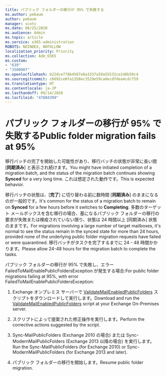 ```yaml
---
title: パブリック フォルダーの移行が 95% で失敗する
ms.author: pebaum
author: pebaum
manager: scotv
ms.date: 08/25/2020
ms.audience: Admin
ms.topic: article
ms.service: o365-administration
ROBOTS: NOINDEX, NOFOLLOW
localization_priority: Priority
ms.collection: Adm_O365
ms.custom:
- "639"
- "3500007"
ms.openlocfilehash: b22dce778b4507e0a3337a59a55531ce248b59c4
ms.sourcegitcommit: c6692ce0fa1358ec3529e59ca0ecdfdea4cdc759
ms.translationtype: HT
ms.contentlocale: ja-JP
ms.lasthandoff: 09/14/2020
ms.locfileid: "47804399"
---
```

# <a name="public-folder-migration-fails-at-95"></a><span data-ttu-id="8cae8-102">パブリック フォルダーの移行が 95% で失敗する</span><span class="sxs-lookup"><span data-stu-id="8cae8-102">Public folder migration fails at 95%</span></span>

<span data-ttu-id="8cae8-103">移行バッチの完了を開始した可能性があり、移行バッチの状態が非常に長い間 [**同期済み**] と表示され続けます。</span><span class="sxs-lookup"><span data-stu-id="8cae8-103">You might have initiated completion of a migration batch, and the status of the migration batch continues showing **Synced** for a very long time.</span></span> <span data-ttu-id="8cae8-104">これは想定された動作です。</span><span class="sxs-lookup"><span data-stu-id="8cae8-104">This is expected behavior.</span></span>

<span data-ttu-id="8cae8-105">移行バッチの状態は、[**完了**] に切り替わる前に数時間 [**同期済み**] のままになるのが一般的です。</span><span class="sxs-lookup"><span data-stu-id="8cae8-105">It's common for the status of a migration batch to remain on **Synced** for a few hours before it switches to **Completing**.</span></span> <span data-ttu-id="8cae8-106">多数のターゲット メールボックスを含む移行の場合、基になるパブリック フォルダーの移行の要求が失敗または検疫されていない限り、状態は 24 時間以上 [同期済み] 状態のままです。</span><span class="sxs-lookup"><span data-stu-id="8cae8-106">For migrations involving a large number of target mailboxes, it's normal to see the status remain in the synced state for more than 24 hours, provided none of the underlying public folder migration requests have failed or were quarantined.</span></span> <span data-ttu-id="8cae8-107">移行バッチがタスクを完了するまでに 24 - 48 時間かかります。</span><span class="sxs-lookup"><span data-stu-id="8cae8-107">Please allow 24-48 hours for the migration batch to complete the tasks.</span></span>

<span data-ttu-id="8cae8-108">パブリック フォルダーの移行が 95% で失敗し、エラー FailedToMailEnablePublicFoldersException が発生する場合:</span><span class="sxs-lookup"><span data-stu-id="8cae8-108">For public folder migrations failing at 95%, with error FailedToMailEnablePublicFoldersException:</span></span>

1. <span data-ttu-id="8cae8-109">Exchange オンプレミス サーバーで [ValidateMailEnabledPublicFolders](https://aka.ms/ValidateMEPF) スクリプトをダウンロードして実行します。</span><span class="sxs-lookup"><span data-stu-id="8cae8-109">Download and run the [ValidateMailEnabledPublicFolders](https://aka.ms/ValidateMEPF) script at your Exchange On-Premises server.</span></span>

2. <span data-ttu-id="8cae8-110">スクリプトによって提案された修正操作を実行します。</span><span class="sxs-lookup"><span data-stu-id="8cae8-110">Perform the corrective actions suggested by the script.</span></span>

3. <span data-ttu-id="8cae8-111">Sync-MailPublicFolders (Exchange 2010 の場合) または Sync-ModernMailPublicFolders (Exchange 2013 以降の場合) を実行します。</span><span class="sxs-lookup"><span data-stu-id="8cae8-111">Run the Sync-MailPublicFolders (for Exchange 2010) or Sync-ModernMailPublicFolders (for Exchange 2013 and later).</span></span>

4. <span data-ttu-id="8cae8-112">パブリック フォルダーの移行を開始します。</span><span class="sxs-lookup"><span data-stu-id="8cae8-112">Resume public folder migration.</span></span>
